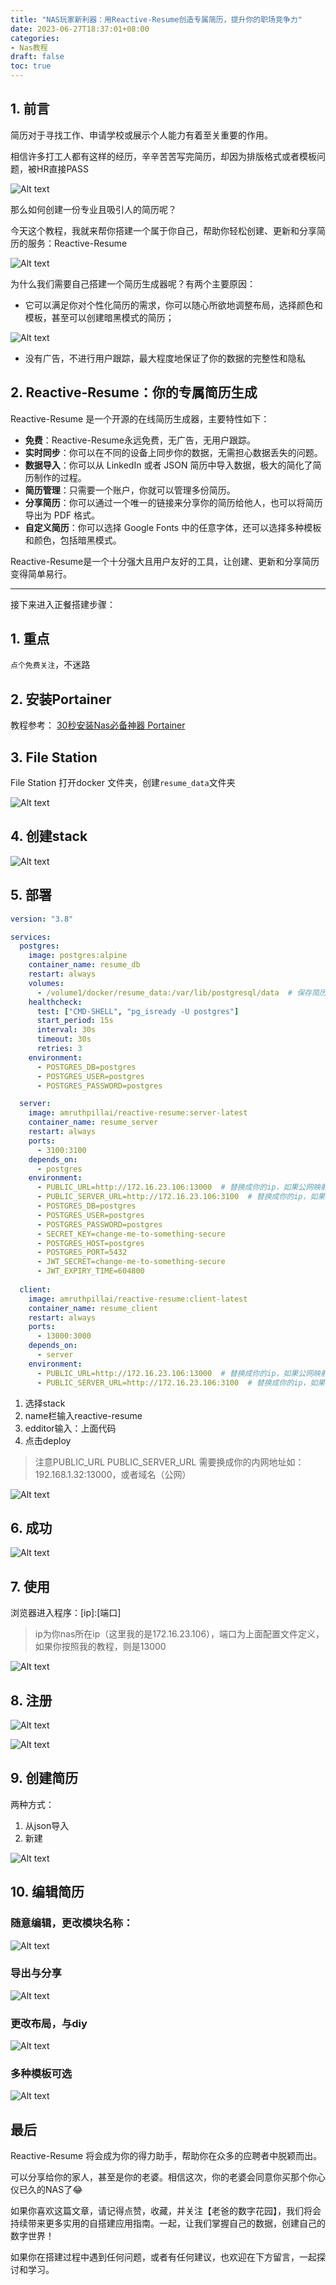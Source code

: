 ```yaml
---
title: "NAS玩家新利器：用Reactive-Resume创造专属简历，提升你的职场竞争力"
date: 2023-06-27T18:37:01+08:00
categories:
- Nas教程
draft: false
toc: true
---
```


## 1. 前言

简历对于寻找工作、申请学校或展示个人能力有着至关重要的作用。

相信许多打工人都有这样的经历，辛辛苦苦写完简历，却因为排版格式或者模板问题，被HR直接PASS

![Alt text](https://img-nasdaddy.liuxingoo.cn/img/202306141253235.gif "Pic")

那么如何创建一份专业且吸引人的简历呢？

今天这个教程，我就来帮你搭建一个属于你自己，帮助你轻松创建、更新和分享简历的服务：Reactive-Resume

![Alt text](https://img-nasdaddy.liuxingoo.cn/img/202306141252179.png "Pic")

为什么我们需要自己搭建一个简历生成器呢？有两个主要原因：

- 它可以满足你对个性化简历的需求，你可以随心所欲地调整布局，选择颜色和模板，甚至可以创建暗黑模式的简历；

![Alt text](https://img-nasdaddy.liuxingoo.cn/img/202306141254504.png "Pic")

- 没有广告，不进行用户跟踪，最大程度地保证了你的数据的完整性和隐私

## 2. Reactive-Resume：你的专属简历生成

Reactive-Resume 是一个开源的在线简历生成器，主要特性如下：

- **免费**：Reactive-Resume永远免费，无广告，无用户跟踪。
- **实时同步**：你可以在不同的设备上同步你的数据，无需担心数据丢失的问题。
- **数据导入**：你可以从 LinkedIn 或者 JSON 简历中导入数据，极大的简化了简历制作的过程。
- **简历管理**：只需要一个账户，你就可以管理多份简历。
- **分享简历**：你可以通过一个唯一的链接来分享你的简历给他人，也可以将简历导出为 PDF 格式。
- **自定义简历**：你可以选择 Google Fonts 中的任意字体，还可以选择多种模板和颜色，包括暗黑模式。

Reactive-Resume是一个十分强大且用户友好的工具，让创建、更新和分享简历变得简单易行。

---

接下来进入正餐搭建步骤：

## 1. 重点

`点个免费关注`，不迷路

## 2. 安装Portainer

教程参考：
[30秒安装Nas必备神器 Portainer](/posts/install-portainer-in-nas/)

##  3. File Station

File Station 打开docker 文件夹，创建`resume_data`文件夹

![Alt text](https://img-nasdaddy.liuxingoo.cn/img/202306141256268.png "Pic")

## 4. 创建stack

![Alt text](https://img-nasdaddy.liuxingoo.cn/img/202306061552130.png "Pic")

## 5.  部署

```yaml
version: "3.8"

services:
  postgres:
    image: postgres:alpine
    container_name: resume_db
    restart: always
    volumes:
      - /volume1/docker/resume_data:/var/lib/postgresql/data  # 保存简历，服务重要数据
    healthcheck:
      test: ["CMD-SHELL", "pg_isready -U postgres"]
      start_period: 15s
      interval: 30s
      timeout: 30s
      retries: 3
    environment:
      - POSTGRES_DB=postgres
      - POSTGRES_USER=postgres
      - POSTGRES_PASSWORD=postgres

  server:
    image: amruthpillai/reactive-resume:server-latest
    container_name: resume_server
    restart: always
    ports:
      - 3100:3100
    depends_on:
      - postgres
    environment:
      - PUBLIC_URL=http://172.16.23.106:13000  # 替换成你的ip，如果公网映射，替换为域名
      - PUBLIC_SERVER_URL=http://172.16.23.106:3100  # 替换成你的ip，如果公网映射，替换为域名
      - POSTGRES_DB=postgres
      - POSTGRES_USER=postgres
      - POSTGRES_PASSWORD=postgres
      - SECRET_KEY=change-me-to-something-secure
      - POSTGRES_HOST=postgres
      - POSTGRES_PORT=5432
      - JWT_SECRET=change-me-to-something-secure
      - JWT_EXPIRY_TIME=604800
      
  client:
    image: amruthpillai/reactive-resume:client-latest
    container_name: resume_client
    restart: always
    ports:
      - 13000:3000
    depends_on:
      - server
    environment:
      - PUBLIC_URL=http://172.16.23.106:13000  # 替换成你的ip，如果公网映射，替换为域名
      - PUBLIC_SERVER_URL=http://172.16.23.106:3100  # 替换成你的ip，如果公网映射，替换为域名
```

1. 选择stack
2. name栏输入reactive-resume
3. edditor输入：上面代码
4. 点击deploy

> 注意PUBLIC_URL PUBLIC_SERVER_URL 需要换成你的内网地址如：192.168.1.32:13000，或者域名（公网）

![Alt text](https://img-nasdaddy.liuxingoo.cn/img/202306141300579.png "Pic")

## 6. 成功

![Alt text](https://img-nasdaddy.liuxingoo.cn/img/202306061556495.png "Pic")



## 7. 使用

浏览器进入程序：[ip]:[端口]

> ip为你nas所在ip（这里我的是172.16.23.106），端口为上面配置文件定义，如果你按照我的教程，则是13000

![Alt text](https://img-nasdaddy.liuxingoo.cn/img/202306141307218.png "Pic")

## 8. 注册

![Alt text](https://img-nasdaddy.liuxingoo.cn/img/202306141302503.png "Pic")

![Alt text](https://img-nasdaddy.liuxingoo.cn/img/202306141302865.png "Pic")



## 9. 创建简历

两种方式：

1. 从json导入
2. 新建

![Alt text](https://img-nasdaddy.liuxingoo.cn/img/202306141308151.png "Pic")



## 10. 编辑简历

### 随意编辑，更改模块名称：

![Alt text](https://img-nasdaddy.liuxingoo.cn/img/202306141311943.png "Pic")



### 导出与分享

![Alt text](https://img-nasdaddy.liuxingoo.cn/img/202306141310799.png "Pic")



### 更改布局，与diy

![Alt text](https://img-nasdaddy.liuxingoo.cn/img/202306141311553.png "Pic")

#### 

###  多种模板可选

![Alt text](https://img-nasdaddy.liuxingoo.cn/img/202306141313755.png "Pic")



## 最后

Reactive-Resume 将会成为你的得力助手，帮助你在众多的应聘者中脱颖而出。

可以分享给你的家人，甚至是你的老婆。相信这次，你的老婆会同意你买那个你心仪已久的NAS了😂

如果你喜欢这篇文章，请记得点赞，收藏，并关注【老爸的数字花园】，我们将会持续带来更多实用的自搭建应用指南。一起，让我们掌握自己的数据，创建自己的数字世界！

如果你在搭建过程中遇到任何问题，或者有任何建议，也欢迎在下方留言，一起探讨和学习。